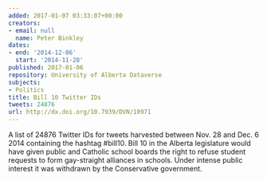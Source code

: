 ```yaml
---
added: 2017-01-07 03:33:07+00:00
creators:
- email: null
  name: Peter Binkley
dates:
- end: '2014-12-06'
  start: '2014-11-28'
published: 2017-01-06
repository: University of Alberta Dataverse
subjects:
- Politics
title: Bill 10 Twitter IDs
tweets: 24876
url: http://dx.doi.org/10.7939/DVN/10971
---
```


A list of 24876 Twitter IDs for tweets harvested between Nov. 28 and Dec. 6 2014 containing the hashtag #bill10. Bill 10 in the Alberta legislature would have given public and Catholic school boards the right to refuse student requests to form gay-straight alliances in schools. Under intense public interest it was withdrawn by the Conservative government.
